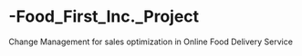 # -Food_First_Inc._Project
Change Management for sales optimization in Online Food Delivery Service
